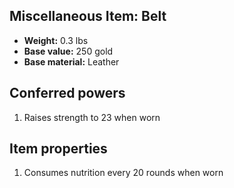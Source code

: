 ## Miscellaneous Item: Belt
- **Weight:** 0.3 lbs
- **Base value:** 250 gold
- **Base material:** Leather
## Conferred powers
1. Raises strength to 23 when worn
## Item properties
1. Consumes nutrition every 20 rounds when worn
